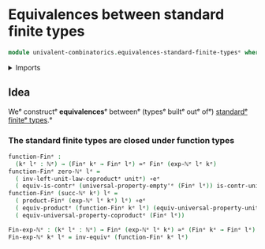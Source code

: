 # Equivalences between standard finite types

```agda
module univalent-combinatorics.equivalences-standard-finite-typesᵉ where
```

<details><summary>Imports</summary>

```agda
open import elementary-number-theory.exponentiation-natural-numbersᵉ
open import elementary-number-theory.natural-numbersᵉ

open import foundation.contractible-typesᵉ
open import foundation.equivalencesᵉ
open import foundation.functoriality-cartesian-product-typesᵉ
open import foundation.type-arithmetic-empty-typeᵉ
open import foundation.unit-typeᵉ
open import foundation.universal-property-coproduct-typesᵉ
open import foundation.universal-property-empty-typeᵉ
open import foundation.universal-property-unit-typeᵉ

open import univalent-combinatorics.cartesian-product-typesᵉ
open import univalent-combinatorics.standard-finite-typesᵉ
```

</details>

## Idea

Weᵉ constructᵉ **equivalences**ᵉ betweenᵉ (typesᵉ builtᵉ outᵉ ofᵉ)
[standardᵉ finiteᵉ types](univalent-combinatorics.standard-finite-types.md).ᵉ

### The standard finite types are closed under function types

```agda
function-Finᵉ :
  (kᵉ lᵉ : ℕᵉ) → (Finᵉ kᵉ → Finᵉ lᵉ) ≃ᵉ Finᵉ (exp-ℕᵉ lᵉ kᵉ)
function-Finᵉ zero-ℕᵉ lᵉ =
  ( inv-left-unit-law-coproductᵉ unitᵉ) ∘eᵉ
  ( equiv-is-contrᵉ (universal-property-empty'ᵉ (Finᵉ lᵉ)) is-contr-unitᵉ)
function-Finᵉ (succ-ℕᵉ kᵉ) lᵉ =
  ( product-Finᵉ (exp-ℕᵉ lᵉ kᵉ) lᵉ) ∘eᵉ
  ( equiv-productᵉ (function-Finᵉ kᵉ lᵉ) (equiv-universal-property-unitᵉ (Finᵉ lᵉ))) ∘eᵉ
  ( equiv-universal-property-coproductᵉ (Finᵉ lᵉ))

Fin-exp-ℕᵉ : (kᵉ lᵉ : ℕᵉ) → Finᵉ (exp-ℕᵉ lᵉ kᵉ) ≃ᵉ (Finᵉ kᵉ → Finᵉ lᵉ)
Fin-exp-ℕᵉ kᵉ lᵉ = inv-equivᵉ (function-Finᵉ kᵉ lᵉ)
```
